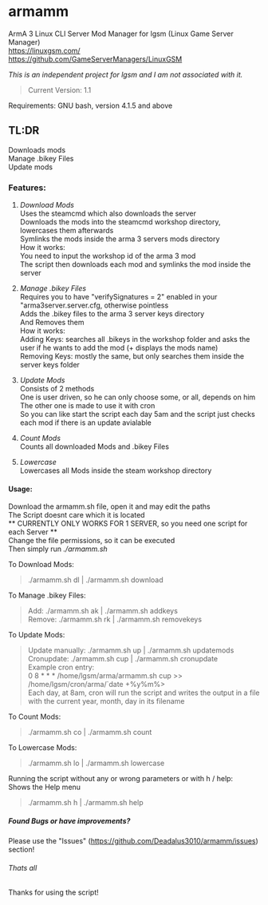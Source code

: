 # armamm
ArmA 3 Linux CLI Server Mod Manager for lgsm (Linux Game Server Manager)  
https://linuxgsm.com/  
https://github.com/GameServerManagers/LinuxGSM

*This is an independent project for lgsm and I am not associated with it.*

> Current Version: 1.1

Requirements: GNU bash, version 4.1.5 and above

## TL:DR
  
Downloads mods   
Manage .bikey Files  
Update mods  

### Features:
  
1. *Download Mods*   
Uses the steamcmd which also downloads the server  
Downloads the mods into the steamcmd workshop directory, lowercases them afterwards  
Symlinks the mods inside the arma 3 servers mods directory  
How it works:  
You need to input the workshop id of the arma 3 mod  
The script then downloads each mod and symlinks the mod inside the server  
  
2. *Manage .bikey Files*  
Requires you to have "verifySignatures = 2" enabled in your "arma3server.server.cfg, otherwise pointless    
Adds the .bikey files to the arma 3 server keys directory  
And Removes them  
How it works:  
Adding Keys: searches all .bikeys in the workshop folder and asks the user if he wants to add the mod (+ displays the mods name)  
Removing Keys: mostly the same, but only searches them inside the server keys folder  
  
3. *Update Mods*  
Consists of 2 methods   
One is user driven, so he can only choose some, or all, depends on him    
The other one is made to use it with cron  
So you can like start the script each day 5am and the script just checks each mod if there is an update avialable  
  
4. *Count Mods*  
Counts all downloaded Mods and .bikey Files  

5. *Lowercase*  
Lowercases all Mods inside the steam workshop directory  
  
#### Usage:  
  
Download the armamm.sh file, open it and may edit the paths  
The Script doesnt care which it is located  
** CURRENTLY ONLY WORKS FOR 1 SERVER, so you need one script for each Server **  
Change the file permissions, so it can be executed  
Then simply run *./armamm.sh*  
  
To Download Mods:  
> ./armamm.sh dl | ./armamm.sh download  
  
To Manage .bikey Files:  
> Add: ./armamm.sh ak | ./armamm.sh addkeys  
> Remove: ./armamm.sh rk | ./armamm.sh removekeys  
  
To Update Mods:  
> Update manually: ./armamm.sh up | ./armamm.sh updatemods  
> Cronupdate: ./armamm.sh cup | ./armamm.sh cronupdate  
Example cron entry:  
> 0 8 * * * /home/lgsm/arma/armamm.sh cup >> /home/lgsm/cron/arma/`date +\%y\%m\%>  
> Each day, at 8am, cron will run the script and writes the output in a file with the current year, month, day in its filename


  
To Count Mods:  
> ./armamm.sh co | ./armamm.sh count  
  
To Lowercase Mods:  
> ./armamm.sh lo | ./armamm.sh lowercase  
  
Running the script without any or wrong parameters or with h / help:  
Shows the Help menu  
> ./armamm.sh h | ./armamm.sh help  

##### Found Bugs or have improvements?  
  
Please use the "Issues" (https://github.com/Deadalus3010/armamm/issues) section!  
  
###### Thats all  
  
Thanks for using the script!  
